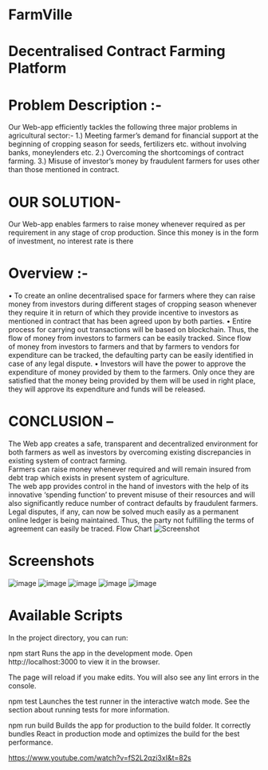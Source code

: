 # FarmVille
# Decentralised Contract Farming Platform
# Problem Description :-
Our Web-app efficiently tackles the following three major problems in agricultural sector:-
1.) Meeting farmer’s demand for financial support at the beginning of cropping season for seeds, fertilizers etc. without involving banks, moneylenders etc.
2.) Overcoming the shortcomings of contract farming.
3.) Misuse of investor’s money by fraudulent farmers for uses other than those mentioned in contract.

# OUR SOLUTION-
Our Web-app enables farmers to raise money whenever required as per requirement in any stage of crop production. Since this money is in the form of investment, no interest rate is there

# Overview :-
• To create an online decentralised space for farmers where they can raise money from investors during different stages of cropping season whenever they require it in return of which they provide incentive to investors as mentioned in contract that has been agreed upon by both parties.
• Entire process for carrying out transactions will be based on blockchain. Thus, the flow of money from investors to farmers can be easily tracked. Since flow of money from investors to farmers and that by farmers to vendors for expenditure can be tracked, the defaulting party can be easily identified in case of any legal dispute.
• Investors will have the power to approve the expenditure of money provided by them to the farmers. Only once they are satisfied that the money being provided by them will be used in right place, they will approve its expenditure and funds will be released.

# CONCLUSION –
The Web app creates a safe, transparent and decentralized environment for both farmers as well as investors by overcoming existing discrepancies in existing system of contract farming.\
Farmers can raise money whenever required and will remain insured from debt trap which exists in present system of agriculture. \
The web app provides control in the hand of investors with the help of its innovative ‘spending function’ to prevent misuse of their resources and will also significantly reduce number of contract defaults by fraudulent farmers. \
Legal disputes, if any, can now be solved much easily as a permanent online ledger is being maintained. Thus, the party not fulfilling the terms of agreement can easily be traced.
Flow Chart
![Screenshot](https://user-images.githubusercontent.com/65938639/112625717-4ff8c580-8e55-11eb-84cc-21de15c8a1c7.png)

# Screenshots
![image](https://user-images.githubusercontent.com/65938639/129751180-6d36f0eb-02ba-4f46-bc63-6d524a8c3f7b.png)
![image](https://user-images.githubusercontent.com/65938639/129751244-5a0b37cd-4137-4274-9dae-713544b7aadf.png)
![image](https://user-images.githubusercontent.com/65938639/129751388-7b8afcad-e869-48e2-922d-9067011df1f0.png)
![image](https://user-images.githubusercontent.com/65938639/129751489-98ef3b23-da3d-4095-875c-e37c48cb13f6.png)
![image](https://user-images.githubusercontent.com/65938639/129751591-4e8b1df2-788c-4fdd-b244-7bef4ff1a0b4.png)


# Available Scripts
In the project directory, you can run:

npm start
Runs the app in the development mode.
Open http://localhost:3000 to view it in the browser.

The page will reload if you make edits.
You will also see any lint errors in the console.

npm test
Launches the test runner in the interactive watch mode.
See the section about running tests for more information.

npm run build
Builds the app for production to the build folder.
It correctly bundles React in production mode and optimizes the build for the best performance.

https://www.youtube.com/watch?v=fS2L2qzi3xI&t=82s
